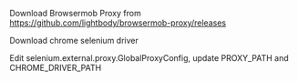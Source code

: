 Download Browsermob Proxy from https://github.com/lightbody/browsermob-proxy/releases

Download chrome selenium driver

Edit selenium.external.proxy.GlobalProxyConfig, update PROXY_PATH and CHROME_DRIVER_PATH